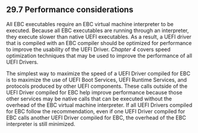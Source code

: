 <!--- @file
  29.7 Performance considerations

  Copyright (c) 2012-2018, Intel Corporation. All rights reserved.<BR>

  Redistribution and use in source (original document form) and 'compiled'
  forms (converted to PDF, epub, HTML and other formats) with or without
  modification, are permitted provided that the following conditions are met:

  1) Redistributions of source code (original document form) must retain the
     above copyright notice, this list of conditions and the following
     disclaimer as the first lines of this file unmodified.

  2) Redistributions in compiled form (transformed to other DTDs, converted to
     PDF, epub, HTML and other formats) must reproduce the above copyright
     notice, this list of conditions and the following disclaimer in the
     documentation and/or other materials provided with the distribution.

  THIS DOCUMENTATION IS PROVIDED BY TIANOCORE PROJECT "AS IS" AND ANY EXPRESS OR
  IMPLIED WARRANTIES, INCLUDING, BUT NOT LIMITED TO, THE IMPLIED WARRANTIES OF
  MERCHANTABILITY AND FITNESS FOR A PARTICULAR PURPOSE ARE DISCLAIMED. IN NO
  EVENT SHALL TIANOCORE PROJECT  BE LIABLE FOR ANY DIRECT, INDIRECT, INCIDENTAL,
  SPECIAL, EXEMPLARY, OR CONSEQUENTIAL DAMAGES (INCLUDING, BUT NOT LIMITED TO,
  PROCUREMENT OF SUBSTITUTE GOODS OR SERVICES; LOSS OF USE, DATA, OR PROFITS;
  OR BUSINESS INTERRUPTION) HOWEVER CAUSED AND ON ANY THEORY OF LIABILITY,
  WHETHER IN CONTRACT, STRICT LIABILITY, OR TORT (INCLUDING NEGLIGENCE OR
  OTHERWISE) ARISING IN ANY WAY OUT OF THE USE OF THIS DOCUMENTATION, EVEN IF
  ADVISED OF THE POSSIBILITY OF SUCH DAMAGE.

-->

## 29.7 Performance considerations

All EBC executables require an EBC virtual machine interpreter to be executed.
Because all EBC executables are running through an interpreter, they execute
slower than native UEFI executables. As a result, a UEFI driver that is
compiled with an EBC compiler should be optimized for performance to improve
the usability of the UEFI Driver. _Chapter 4_ covers speed optimization
techniques that may be used to improve the performance of all UEFI Drivers.

The simplest way to maximize the speed of a UEFI Driver compiled for EBC is to
maximize the use of UEFI Boot Services, UEFI Runtime Services, and protocols
produced by other UEFI components. These calls outside of the UEFI Driver
compiled for EBC help improve performance because those other services may be
native calls that can be executed without the overhead of the EBC virtual
machine interpreter. If all UEFI Drivers compiled for EBC follow the
recommendation, even if one UEFI Driver compiled for EBC calls another UEFI
Driver compiled for EBC, the overhead of the EBC interpreter is still minimized.
